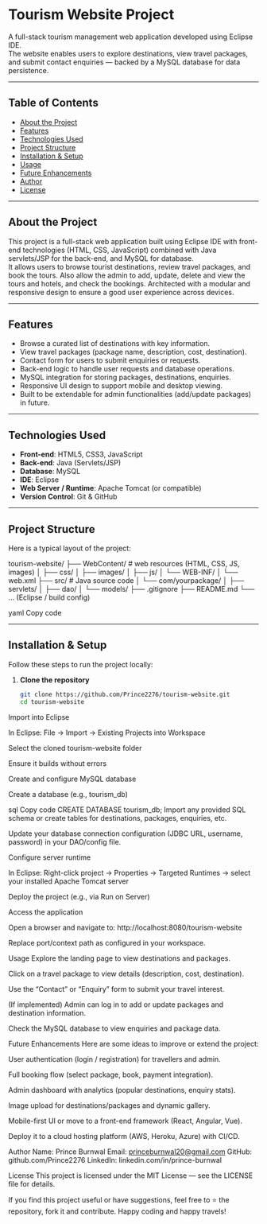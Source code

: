 # Tourism Website Project

A full-stack tourism management web application developed using Eclipse IDE.  
The website enables users to explore destinations, view travel packages, and submit contact enquiries — backed by a MySQL database for data persistence.

---

## Table of Contents

- [About the Project](#about-the-project)  
- [Features](#features)  
- [Technologies Used](#technologies-used)  
- [Project Structure](#project-structure)  
- [Installation & Setup](#installation--setup)  
- [Usage](#usage)  
- [Future Enhancements](#future-enhancements)  
- [Author](#author)  
- [License](#license)

---

## About the Project  
This project is a full-stack web application built using Eclipse IDE with front-end technologies (HTML, CSS, JavaScript) combined with Java servlets/JSP for the back-end, and MySQL for database.  
It allows users to browse tourist destinations, review travel packages, and book the tours. 
Also allow the admin to add, update, delete and view the tours and hotels, and check the bookings. 
Architected with a modular and responsive design to ensure a good user experience across devices.

---

## Features  
- Browse a curated list of destinations with key information.  
- View travel packages (package name, description, cost, destination).  
- Contact form for users to submit enquiries or requests.  
- Back-end logic to handle user requests and database operations.  
- MySQL integration for storing packages, destinations, enquiries.  
- Responsive UI design to support mobile and desktop viewing.  
- Built to be extendable for admin functionalities (add/update packages) in future.

---

## Technologies Used  
- **Front-end**: HTML5, CSS3, JavaScript  
- **Back-end**: Java (Servlets/JSP)  
- **Database**: MySQL  
- **IDE**: Eclipse  
- **Web Server / Runtime**: Apache Tomcat (or compatible)  
- **Version Control**: Git & GitHub

---

## Project Structure  
Here is a typical layout of the project:

tourism-website/
├── WebContent/ # web resources (HTML, CSS, JS, images)
│ ├── css/
│ ├── images/
│ ├── js/
│ └── WEB-INF/
│ └── web.xml
├── src/ # Java source code
│ └── com/yourpackage/
│ ├── servlets/
│ ├── dao/
│ └── models/
├── .gitignore
├── README.md
└── … (Eclipse / build config)

yaml
Copy code

---

## Installation & Setup  
Follow these steps to run the project locally:

1. **Clone the repository**  
   ```bash
   git clone https://github.com/Prince2276/tourism-website.git
   cd tourism-website
Import into Eclipse

In Eclipse: File → Import → Existing Projects into Workspace

Select the cloned tourism-website folder

Ensure it builds without errors

Create and configure MySQL database

Create a database (e.g., tourism_db)

sql
Copy code
CREATE DATABASE tourism_db;
Import any provided SQL schema or create tables for destinations, packages, enquiries, etc.

Update your database connection configuration (JDBC URL, username, password) in your DAO/config file.

Configure server runtime

In Eclipse: Right-click project → Properties → Targeted Runtimes → select your installed Apache Tomcat server

Deploy the project (e.g., via Run on Server)

Access the application

Open a browser and navigate to:
http://localhost:8080/tourism-website

Replace port/context path as configured in your workspace.

Usage
Explore the landing page to view destinations and packages.

Click on a travel package to view details (description, cost, destination).

Use the “Contact” or “Enquiry” form to submit your travel interest.

(If implemented) Admin can log in to add or update packages and destination information.

Check the MySQL database to view enquiries and package data.

Future Enhancements
Here are some ideas to improve or extend the project:

User authentication (login / registration) for travellers and admin.

Full booking flow (select package, book, payment integration).

Admin dashboard with analytics (popular destinations, enquiry stats).

Image upload for destinations/packages and dynamic gallery.

Mobile-first UI or move to a front-end framework (React, Angular, Vue).

Deploy it to a cloud hosting platform (AWS, Heroku, Azure) with CI/CD.

Author
Name: Prince Burnwal
Email: princeburnwal20@gmail.com
GitHub: github.com/Prince2276
LinkedIn: linkedin.com/in/prince-burnwal

License
This project is licensed under the MIT License — see the LICENSE file for details.

If you find this project useful or have suggestions, feel free to ⭐ the repository, fork it and contribute. Happy coding and happy travels!
